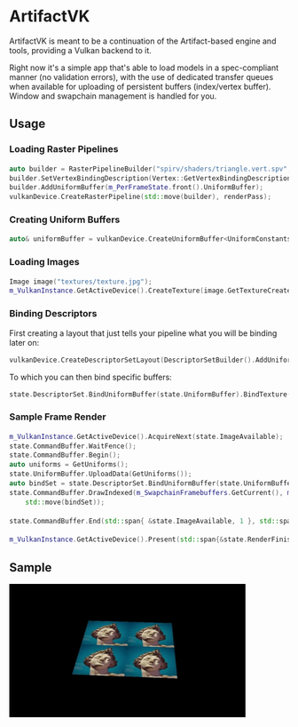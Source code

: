 # ArtifactVK

ArtifactVK is meant to be a continuation of the Artifact-based engine and tools, providing a Vulkan backend to it.

Right now it's a simple app that's able to load models in a spec-compliant manner (no validation errors), with the use of dedicated transfer queues when available for uploading
of persistent buffers (index/vertex buffer). Window and swapchain management is handled for you.

## Usage
### Loading Raster Pipelines

```c++
auto builder = RasterPipelineBuilder("spirv/shaders/triangle.vert.spv", "spirv/shaders/triangle.frag.spv");
builder.SetVertexBindingDescription(Vertex::GetVertexBindingDescription());
builder.AddUniformBuffer(m_PerFrameState.front().UniformBuffer);
vulkanDevice.CreateRasterPipeline(std::move(builder), renderPass);
```

### Creating Uniform Buffers

```c++
auto& uniformBuffer = vulkanDevice.CreateUniformBuffer<UniformConstants>();
```

### Loading Images
```c++
Image image("textures/texture.jpg");
m_VulkanInstance.GetActiveDevice().CreateTexture(image.GetTextureCreateDesc());
```

### Binding Descriptors
First creating a layout that just tells your pipeline what you will be binding later on:

```c++
vulkanDevice.CreateDescriptorSetLayout(DescriptorSetBuilder().AddUniformBuffer().AddTexture());
```

To which you can then bind specific buffers:

```c++
state.DescriptorSet.BindUniformBuffer(state.UniformBuffer).BindTexture(m_Texture);
```

### Sample Frame Render
```c++
m_VulkanInstance.GetActiveDevice().AcquireNext(state.ImageAvailable);
state.CommandBuffer.WaitFence();
state.CommandBuffer.Begin();
auto uniforms = GetUniforms();
state.UniformBuffer.UploadData(GetUniforms());
auto bindSet = state.DescriptorSet.BindUniformBuffer(state.UniformBuffer).BindTexture(m_Texture);
state.CommandBuffer.DrawIndexed(m_SwapchainFramebuffers.GetCurrent(), m_MainPass, m_RenderFullscreen, m_VertexBuffer, m_IndexBuffer, 
    std::move(bindSet));

state.CommandBuffer.End(std::span{ &state.ImageAvailable, 1 }, std::span{ &state.RenderFinished, 1 });

m_VulkanInstance.GetActiveDevice().Present(std::span{&state.RenderFinished, 1});
```


## Sample
![image](content/textured_sample.gif)
